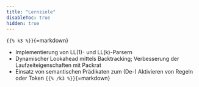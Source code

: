 ```yaml
---
title: "Lernziele"
disableToc: true
hidden: true
---
```



`{{% k3 %}}`{=markdown}
*   Implementierung von LL(1)- und LL(k)-Parsern
*   Dynamischer Lookahead mittels Backtracking; Verbesserung der Laufzeiteigenschaften mit Packrat
*   Einsatz von semantischen Prädikaten zum (De-) Aktivieren von Regeln oder Token
`{{% /k3 %}}`{=markdown}
